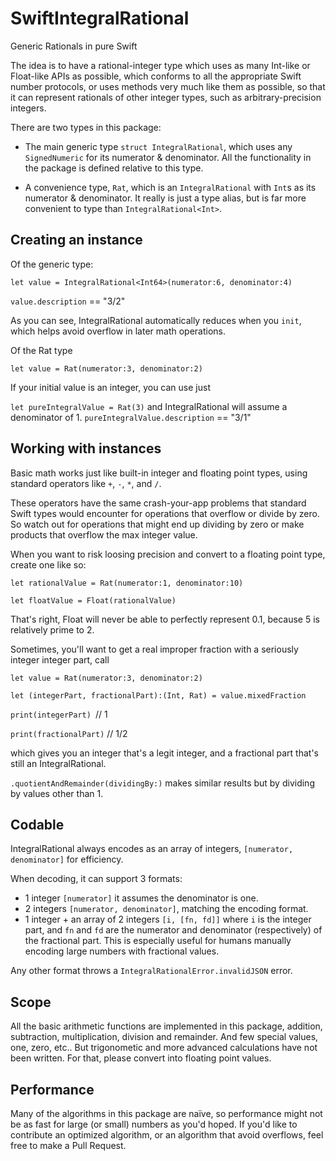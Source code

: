# SwiftIntegralRational
Generic Rationals in pure Swift

The idea is to have a rational-integer type which uses as many Int-like or Float-like APIs as possible, which conforms to all the appropriate Swift number protocols, or uses methods very much like them as possible, so that it can represent rationals of other integer types, such as arbitrary-precision integers.


There are two types in this package:

- The main generic type `struct IntegralRational`, which uses any `SignedNumeric` for its numerator & denominator.  All the functionality in the package is defined relative to this type.

- A convenience type, `Rat`, which is an `IntegralRational` with `Int`s as its numerator & denominator.  It really is just a type alias, but is far more convenient to type than `IntegralRational<Int>`.


## Creating an instance

Of the generic type:

`let value = IntegralRational<Int64>(numerator:6, denominator:4)`

`value.description` == "3/2"

As you can see, IntegralRational automatically reduces when you `init`, which helps avoid overflow in later math operations.

Of the Rat type

`let value = Rat(numerator:3, denominator:2)`

If your initial value is an integer, you can use just 

`let pureIntegralValue = Rat(3)`
and IntegralRational will assume a denominator of 1.
`pureIntegralValue.description` == "3/1"


## Working with instances

Basic math works just like built-in integer and floating point types, using standard operators like `+`, `-`, `*`, and `/`.

These operators have the same crash-your-app problems that standard Swift types would encounter for operations that overflow or divide by zero.  So watch out for operations that might end up dividing by zero or make products that overflow the max integer value.

When you want to risk loosing precision and convert to a floating point type, create one like so:

`let rationalValue = Rat(numerator:1, denominator:10)`

`let floatValue = Float(rationalValue)`

That's right, Float will never be able to perfectly represent 0.1, because 5 is relatively prime to 2.

Sometimes, you'll want to get a real improper fraction with a seriously integer integer part, call 

`let value = Rat(numerator:3, denominator:2)`

`let (integerPart, fractionalPart):(Int, Rat) = value.mixedFraction`

`print(integerPart)	`// 1

`print(fractionalPart)`	// 1/2

which gives you an integer that's a legit integer, and a fractional part that's still an IntegralRational.

`.quotientAndRemainder(dividingBy:)` makes similar results but by dividing by values other than 1.



## Codable

IntegralRational always encodes as an array of integers, `[numerator, denominator]` for efficiency.

When decoding, it can support 3 formats:
- 1 integer `[numerator]`  it assumes the denominator is one.
- 2 integers `[numerator, denominator]`, matching the encoding format.
- 1 integer + an array of 2 integers `[i, [fn, fd]]` where `i` is the integer part, and `fn` and `fd` are the numerator and denominator (respectively) of the fractional part.  This is especially useful for humans manually encoding large numbers with fractional values.

Any other format throws a `IntegralRationalError.invalidJSON` error.



## Scope
All the basic arithmetic functions are implemented in this package, addition, subtraction, multiplication, division and remainder.  And few special values, one, zero, etc..   But trigonometic and more advanced calculations have not been written.  For that, please convert into floating point values.

## Performance
Many of the algorithms in this package are naïve, so performance might not be as fast for large (or small) numbers as you'd hoped.  If you'd like to contribute an optimized algorithm, or an algorithm that avoid overflows, feel free to make a Pull Request.  
